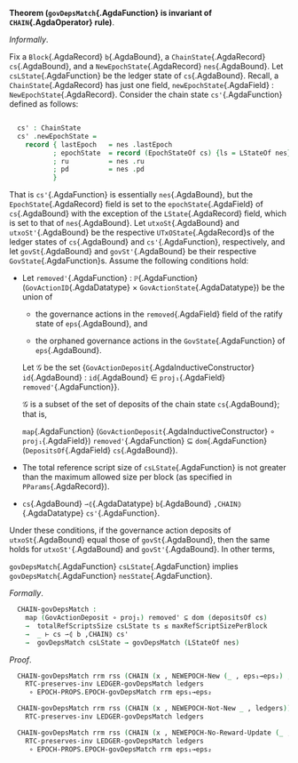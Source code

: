 <!--
```agda

{-# OPTIONS --safe #-}

open import Ledger.Conway.Specification.Transaction
open import Ledger.Conway.Specification.Abstract

module Ledger.Conway.Specification.Chain.Properties.GovDepsMatch
  (txs : _) (open TransactionStructure txs)
  (abs : AbstractFunctions txs) (open AbstractFunctions abs)
  where

open import Ledger.Conway.Specification.Certs govStructure
open import Ledger.Conway.Specification.Chain txs abs
open import Ledger.Conway.Specification.Enact govStructure
open import Ledger.Conway.Specification.Epoch txs abs
open import Ledger.Conway.Specification.Epoch.Properties.GovDepsMatch txs abs
open import Ledger.Conway.Specification.Ledger txs abs
open import Ledger.Conway.Specification.Ledger.Properties txs abs
open import Ledger.Conway.Specification.Ledger.Properties.GovDepsMatch txs abs
open import Ledger.Prelude hiding (map) renaming (mapˢ to map)

module _
  {b   : Block }
  {nes : NewEpochState}
  {cs  : ChainState}
  where
  open Block b; open ChainState cs
  open NewEpochState
  open EPOCH-Body (EpochStateOf cs) renaming (epsLState to csLState)
  open EnactState ens using (pparams)
  pp = pparams .proj₁
  open PParams pp using (maxRefScriptSizePerBlock)
```
-->

<a id="thm:ChainGovDepsMatch"></a>
**Theorem (`govDepsMatch`{.AgdaFunction} is invariant of `CHAIN`{.AgdaOperator} rule)**.

*Informally*.

Fix a `Block`{.AgdaRecord} `b`{.AgdaBound}, a `ChainState`{.AgdaRecord} `cs`{.AgdaBound},
and a `NewEpochState`{.AgdaRecord} `nes`{.AgdaBound}.
Let `csLState`{.AgdaFunction} be the ledger state of `cs`{.AgdaBound}.
Recall, a `ChainState`{.AgdaRecord} has just one field,
`newEpochState`{.AgdaField} : `NewEpochState`{.AgdaRecord}.
Consider the chain state `cs'`{.AgdaFunction} defined as follows:

```agda

  cs' : ChainState
  cs' .newEpochState =
    record { lastEpoch   = nes .lastEpoch
           ; epochState  = record (EpochStateOf cs) {ls = LStateOf nes}
           ; ru          = nes .ru
           ; pd          = nes .pd
           }
```

That is `cs'`{.AgdaFunction} is essentially `nes`{.AgdaBound}, but
the `EpochState`{.AgdaRecord} field is set to the
`epochState`{.AgdaField} of `cs`{.AgdaBound} with the exception of the
`LState`{.AgdaRecord} field, which is set to that of `nes`{.AgdaBound}.
Let `utxoSt`{.AgdaBound} and `utxoSt'`{.AgdaBound} be the
respective `UTxOState`{.AgdaRecord}s of the ledger states of `cs`{.AgdaBound} and
`cs'`{.AgdaFunction}, respectively, and let `govSt`{.AgdaBound} and
`govSt'`{.AgdaBound} be their respective `GovState`{.AgdaFunction}s.
Assume the following conditions hold:

+  Let `removed'`{.AgdaFunction} : `ℙ`{.AgdaFunction}(`GovActionID`{.AgdaDatatype} × `GovActionState`{.AgdaDatatype}) be the union of

    + the governance actions in the `removed`{.AgdaField} field of the ratify state of `eps`{.AgdaBound}, and

    + the orphaned governance actions in the `GovState`{.AgdaFunction} of `eps`{.AgdaBound}.

    Let $\mathcal{G}$ be the set
    $\{$`GovActionDeposit`{.AgdaInductiveConstructor} `id`{.AgdaBound} :
    `id`{.AgdaBound} ∈ `proj₁`{.AgdaField} `removed'`{.AgdaFunction}$\}$.

    $\mathcal{G}$ is a subset of the set of deposits of the chain state `cs`{.AgdaBound};
    that is,

    `map`{.AgdaFunction} (`GovActionDeposit`{.AgdaInductiveConstructor} $∘$
    `proj₁`{.AgdaField}) `removed'`{.AgdaFunction} ⊆ `dom`{.AgdaFunction} (`DepositsOf`{.AgdaField} `cs`{.AgdaBound}).

+  The total reference script size of `csLState`{.AgdaFunction} is not
   greater than the maximum allowed size per block (as specified in `PParams`{.AgdaRecord}).

+  `cs`{.AgdaBound} `⇀⦇`{.AgdaDatatype} `b`{.AgdaBound} `,CHAIN⦈`{.AgdaDatatype} `cs'`{.AgdaFunction}.

Under these conditions, if the governance action deposits of `utxoSt`{.AgdaBound} equal
those of `govSt`{.AgdaBound}, then the same holds for `utxoSt'`{.AgdaBound} and `govSt'`{.AgdaBound}.
In other terms,

`govDepsMatch`{.AgdaFunction} `csLState`{.AgdaFunction} implies `govDepsMatch`{.AgdaFunction} `nesState`{.AgdaFunction}.

*Formally*.

```agda
  CHAIN-govDepsMatch :
    map (GovActionDeposit ∘ proj₁) removed' ⊆ dom (depositsOf cs)
    →  totalRefScriptsSize csLState ts ≤ maxRefScriptSizePerBlock
    →  _ ⊢ cs ⇀⦇ b ,CHAIN⦈ cs'
    →  govDepsMatch csLState → govDepsMatch (LStateOf nes)
```

*Proof*.

```agda
  CHAIN-govDepsMatch rrm rss (CHAIN (x , NEWEPOCH-New (_ , eps₁→eps₂) , ledgers)) =
    RTC-preserves-inv LEDGER-govDepsMatch ledgers
     ∘ EPOCH-PROPS.EPOCH-govDepsMatch rrm eps₁→eps₂

  CHAIN-govDepsMatch rrm rss (CHAIN (x , NEWEPOCH-Not-New _ , ledgers)) =
    RTC-preserves-inv LEDGER-govDepsMatch ledgers

  CHAIN-govDepsMatch rrm rss (CHAIN (x , NEWEPOCH-No-Reward-Update (_ , eps₁→eps₂) , ledgers)) =
    RTC-preserves-inv LEDGER-govDepsMatch ledgers
     ∘ EPOCH-PROPS.EPOCH-govDepsMatch rrm eps₁→eps₂
```
